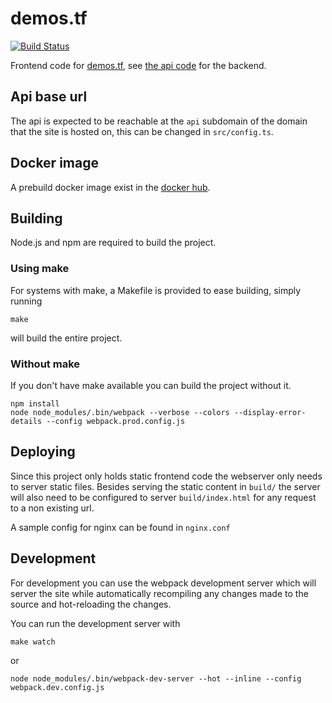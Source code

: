 # demos.tf

[![Build Status](https://travis-ci.org/demostf/demos.tf.svg?branch=master)](https://travis-ci.org/demostf/demos.tf)

Frontend code for [demos.tf](http://demos.tf), see [the api code](https://github.com/demostf/api) for the backend.

## Api base url


The api is expected to be reachable at the `api` subdomain of the domain that the site is hosted on, this can be changed in `src/config.ts`.

## Docker image

A prebuild docker image exist in the [docker hub](https://hub.docker.com/r/demostf/demos.tf/).

## Building

Node.js and npm are required to build the project.

### Using make

For systems with make, a Makefile is provided to ease building, simply running

```
make
```

will build the entire project.

### Without make

If you don't have make available you can build the project without it.

```
npm install
node node_modules/.bin/webpack --verbose --colors --display-error-details --config webpack.prod.config.js
```

## Deploying

Since this project only holds static frontend code the webserver only needs to server static files.
Besides serving the static content in `build/` the server will also need to be configured to server `build/index.html` for any request to a non existing url.

A sample config for nginx can be found in `nginx.conf`

## Development

For development you can use the webpack development server which will server the site while automatically recompiling
any changes made to the source and hot-reloading the changes.

You can run the development server with

```
make watch
```

or 

```
node node_modules/.bin/webpack-dev-server --hot --inline --config webpack.dev.config.js
```
